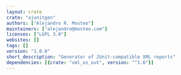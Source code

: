 ```yaml
---
layout: crate
crate: "ajunitgen"
authors: ["Alejandro R. Mosteo"]
maintainers: ["alejandro@mosteo.com"]
licenses: ["LGPL 3.0"]
websites: []
tags: []
version: "1.0.0"
short_description: "Generator of JUnit-compatible XML reports"
dependencies: [{crate: "xml_ez_out", version: "^1.6"}]
---
```



